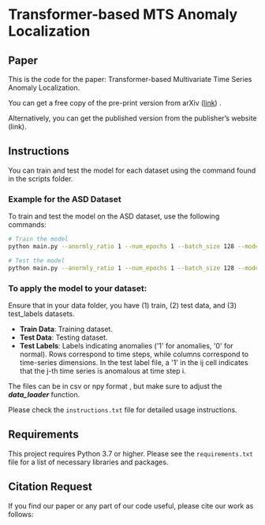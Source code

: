 
# Transformer-based MTS Anomaly Localization

## Paper
This is the code for the paper: Transformer-based Multivariate Time Series  Anomaly Localization.

You can get a free copy of the pre-print version from arXiv ([link](https://arxiv.org/abs/2501.08628)) .

Alternatively, you can get the published version from the publisher’s website (link).
## Instructions

You can train and test the model for each dataset using the command found in the scripts folder.

### Example for the ASD Dataset

To train and test the model on the ASD dataset, use the following commands:

```bash
# Train the model
python main.py --anormly_ratio 1 --num_epochs 1 --batch_size 128 --mode train --dataset ASD_ALL --data_path path_to_data_folder --input_c 19 --output_c 19

# Test the model
python main.py --anormly_ratio 1 --num_epochs 1 --batch_size 128 --mode test --dataset ASD_ALL --data_path path_to_data_folder --input_c 19 --output_c 19
```

### To apply the model to your dataset: 
Ensure that in your data folder, you have (1) train, (2) test data, and (3) test_labels datasets. 
- **Train Data**: Training dataset.
- **Test Data**: Testing dataset.
- **Test Labels**: Labels indicating anomalies ('1' for anomalies, '0' for normal).
Rows correspond to time steps, while columns correspond to time-series dimensions. In the test label file, a '1' in the ij cell indicates that the j-th time series is anomalous at time step i.

The files can be in csv or npy format , but make sure to adjust  the ***data_loader*** function.

Please check the `instructions.txt` file for detailed usage instructions.

## Requirements
This project requires Python 3.7 or higher. Please see the `requirements.txt` file for a list of necessary libraries and packages.

## Citation Request
If you find our paper or any part of our code useful, please cite our work as follows:

